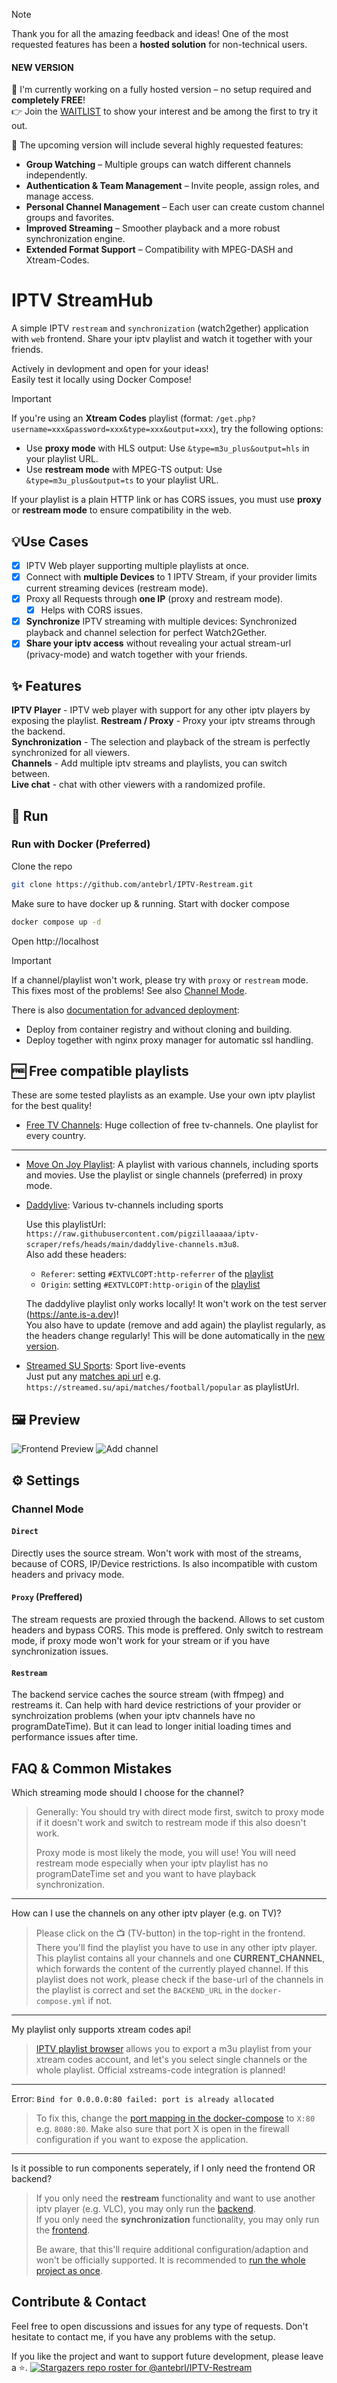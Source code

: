 > [!NOTE]
> Thank you for all the amazing feedback and ideas! One of the most requested features has been a **hosted solution** for non-technical users.
>
> #### NEW VERSION
> 🎉 I'm currently working on a fully hosted version – no setup required and **completely FREE**!   
> 👉 Join the [WAITLIST](https://iptv-waitlist.vercel.app/) to show your interest and be among the first to try it out.
>
> 🚀 The upcoming version will include several highly requested features:
> - **Group Watching** – Multiple groups can watch different channels independently.
> - **Authentication & Team Management** – Invite people, assign roles, and manage access.
> - **Personal Channel Management** – Each user can create custom channel groups and favorites.
> - **Improved Streaming** – Smoother playback and a more robust synchronization engine.
> - **Extended Format Support** – Compatibility with MPEG-DASH and Xtream-Codes.

# IPTV StreamHub
 A simple IPTV `restream` and `synchronization` (watch2gether) application with `web` frontend. Share your iptv playlist and watch it together with your friends.

Actively in devlopment and open for your ideas! <br>
Easily test it locally using Docker Compose!

> [!IMPORTANT]
> If you're using an **Xtream Codes** playlist (format: `/get.php?username=xxx&password=xxx&type=xxx&output=xxx`), try the following options:
> - Use **proxy mode** with HLS output: Use `&type=m3u_plus&output=hls` in your playlist URL.
> - Use **restream mode** with MPEG-TS output: Use `&type=m3u_plus&output=ts` to your playlist URL.
>
> If your playlist is a plain HTTP link or has CORS issues, you must use **proxy** or **restream mode** to ensure compatibility in the web.

## 💡Use Cases
- [x] IPTV Web player supporting multiple playlists at once.
- [x] Connect with **multiple Devices** to 1 IPTV Stream, if your provider limits current streaming devices (restream mode).
- [x] Proxy all Requests through **one IP** (proxy and restream mode).
  - [x] Helps with CORS issues.
- [x] **Synchronize** IPTV streaming with multiple devices: Synchronized playback and channel selection for perfect Watch2Gether.
- [x] **Share your iptv access** without revealing your actual stream-url (privacy-mode) and watch together with your friends.

## ✨ Features 
**IPTV Player** - IPTV web player with support for any other iptv players by exposing the playlist.
**Restream / Proxy** - Proxy your iptv streams through the backend. <br>
**Synchronization** - The selection and playback of the stream is perfectly synchronized for all viewers. <br>
**Channels** - Add multiple iptv streams and playlists, you can switch between. <br>
**Live chat** - chat with other viewers with a randomized profile.

## 🚀 Run

### Run with Docker (Preferred)

Clone the repo

```bash
git clone https://github.com/antebrl/IPTV-Restream.git
```

Make sure to have docker up & running. Start with docker compose
```bash
docker compose up -d
```
Open http://localhost

> [!IMPORTANT]  
> If a channel/playlist won't work, please try with `proxy` or `restream` mode. This fixes most of the problems! See also [Channel Mode](#channel-mode).

There is also [documentation for advanced deployment](/deployment/README.md):
- Deploy from container registry and without cloning and building.
- Deploy together with nginx proxy manager for automatic ssl handling.

## 🆓 Free compatible playlists

These are some tested playlists as an example. Use your own iptv playlist for the best quality!
- [Free TV Channels](https://github.com/iptv-org/iptv): Huge collection of free tv-channels. One playlist for every country.

---

- [Move On Joy Playlist](https://raw.githubusercontent.com/pigzillaaaaa/iptv-scraper/refs/heads/main/moveonjoy.m3u8): A playlist with various channels, including sports and movies. Use the playlist or single channels (preferred) in proxy mode.
- [Daddylive](https://daddylive.mp/): Various tv-channels including sports

  Use this playlistUrl: `https://raw.githubusercontent.com/pigzillaaaaa/iptv-scraper/refs/heads/main/daddylive-channels.m3u8`. <br>
  Also add these headers:
  - `Referer`: setting `#EXTVLCOPT:http-referrer` of the [playlist](https://raw.githubusercontent.com/pigzillaaaaa/iptv-scraper/refs/heads/main/daddylive-channels.m3u8)
  - `Origin`: setting `#EXTVLCOPT:http-origin` of the [playlist](https://raw.githubusercontent.com/pigzillaaaaa/iptv-scraper/refs/heads/main/daddylive-channels.m3u8)
 
  The daddylive playlist only works locally! It won't work on the test server (https://ante.is-a.dev)! <br>
  You also have to update (remove and add again) the playlist regularly, as the headers change regularly! This will be done automatically in the [new version](#new-version).

- [Streamed SU Sports](https://streamed.su): Sport live-events <br>
  Just put any [matches api url](https://streamed.su/docs/matches) e.g. `https://streamed.su/api/matches/football/popular` as playlistUrl.
  
## 🖼️ Preview
![Frontend Preview](/frontend/ressources/frontend-preview.png)
![Add channel](/frontend/ressources/add-channel.png)

## ⚙️ Settings

### Channel Mode
#### `Direct`
Directly uses the source stream. Won't work with most of the streams, because of CORS, IP/Device restrictions. Is also incompatible with custom headers and privacy mode.

#### `Proxy` (Preffered)
The stream requests are proxied through the backend. Allows to set custom headers and bypass CORS. This mode is preffered. Only switch to restream mode, if proxy mode won't work for your stream or if you have synchronization issues.

#### `Restream`
The backend service caches the source stream (with ffmpeg) and restreams it. Can help with hard device restrictions of your provider or synchroization problems (when your iptv channels have no programDateTime). But it can lead to longer initial loading times and performance issues after time.

## FAQ & Common Mistakes

Which streaming mode should I choose for the channel?

> Generally: You should try with direct mode first, switch to proxy mode if it doesn't work and switch to restream mode if this also doesn't work.
>
> Proxy mode is most likely the mode, you will use! You will need restream mode especially when your iptv playlist has no programDateTime set and you want to have playback synchronization.
---

How can I use the channels on any other iptv player (e.g. on TV)?

> Please click on the 📺 (TV-button) in the top-right in the frontend. There you'll find the playlist you have to use in any other iptv player.
> This playlist contains all your channels and one **CURRENT_CHANNEL**, which forwards the content of the currently played channel.
> If this playlist does not work, please check if the base-url of the channels in the playlist is correct and set the `BACKEND_URL` in the `docker-compose.yml` if not.
---

My playlist only supports xtream codes api!

> [IPTV playlist browser](https://github.com/PhunkyBob/iptv_playlist_browser) allows you to export a m3u playlist from your xtream codes account, and let's you select single channels or the whole playlist. Official xstreams-code integration is planned!
---
Error: `Bind for 0.0.0.0:80 failed: port is already allocated`

> To fix this, change the [port mapping in the docker-compose](docker-compose.yml#L40) to `X:80` e.g. `8080:80`. Make also sure that port X is open in the firewall configuration if you want to expose the application.
---
Is it possible to run components seperately, if I only need the frontend OR backend?

> If you only need the **restream** functionality and want to use another iptv player (e.g. VLC), you may only run the [backend](/backend/README.md).
> <br>
> If you only need the **synchronization** functionality, you may only run the [frontend](/frontend/README.md).
>
> Be aware, that this'll require additional configuration/adaption and won't be officially supported. It is recommended to [run the whole project as once](#run-with-docker-preferred).

## Contribute & Contact
Feel free to open discussions and issues for any type of requests. Don't hesitate to contact me, if you have any problems with the setup.


If you like the project and want to support future development, please leave a ⭐.
[![Stargazers repo roster for @antebrl/IPTV-Restream](https://reporoster.com/stars/dark/antebrl/IPTV-Restream)](https://github.com/antebrl/IPTV-Restream/stargazers)
